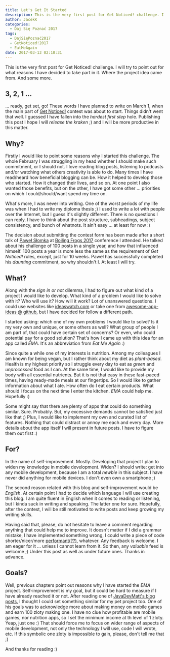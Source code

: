 ```yaml
---
title: Let's Get It Started
description: This is the very first post for Get Noticed! challenge. I will try to point out for what reasons I have decided to take part in it. Where the project idea came from. And some more.
author: JacekK
categories:
  - Daj Się Poznać 2017
tags:
  - DajSięPoznać2017
  - GetNoticed!2017
  - EatMeAgain
date: 2017-03-13 02:10:31
---
```


This is the very first post for Get Noticed! challenge. I will try to point out for what reasons I have decided to take part in it. Where the project idea came from. And some more.

## 3, 2, 1 ...
... ready, get set, go! These words I have planned to write on March 1, when the main part of [Get Noticed!](http://devstyle.pl/daj-sie-poznac/) contest was about to start. Things didn't went that well. I guessed I have fallen into the *hardest first step* hole. Publishing this post I hope I will *release the kraken* ;) and I will be more productive in this matter.

## Why?

Firstly I would like to point some reasons why I started this challenge. The whole February I was struggling in my head whether I should make such commitment, or I should not. I love reading blog posts, listening to podcasts and/or watching what others creativity is able to do. Many times I have read/heard how beneficial blogging can be. How it helped to develop those who started. How it changed their lives, and so on. At one point I also wanted those benefits, but on the other, I have got some other ... priorities on which I could/should/want spend my time on.

What's more, I was never into writing. One of the worst periods of my life was when I had to write my diploma thesis ;) I used to write a lot with people over the Internet, but I guess it's slightly different. There is no questions I can reply. I have to think about the post structure, subheadings, subject consistency, and bunch of whatnots. It ain't easy ... at least for now :)

The decision about submitting the contest form has been made after a short talk of [Paweł Słomka](http://mycodesmells.com/) at [Boiling Frogs 2017](2017.boilingfrogs.pl) conference I attended. He talked about his challenge of 100 posts in a single year, and how that influenced himself. 100 posts a year is more less the same as the requirement of *Get Noticed!* rules, except, just for 10 weeks. Paweł has successfully completed his *daunting* commitment, so why shouldn't I. At least I will try.

## What?

Along with the *sign in or not* dilemma, I had to figure out what kind of a project I would like to develop. What kind of a problem I would like to solve with it? Who will use it? How will it work? Lot of unanswered questions. I could use websites like [ideaswatch.com](http://ideaswatch.com) or take one from [awesome-app-ideas @ github](https://github.com/tastejs/awesome-app-ideas), but I have decided for follow a different path.

I started asking: which one of my own problems I would like to solve? Is it my very own and unique, or some others as well? What group of people I am part of, that could have certain set of concerns? Or even, who could potential pay for a good solution? That's how I came up with this idea for an app called *EMA*. It's an abbreviation from *Eat Me Again* :)

Since quite a while one of my interests is nutrition. Among my colleagues I am known for being vegan, but I rather think about my diet as *plant-based*. Health is my highest priority so I struggle every day to eat as *green* and *unprocessed* food as I can. At the same time, I would like to provide my body with all essential nutrients. But it is not that easy in these fast-paced times, having ready-made meals at our fingertips. So I would like to gather information about what I ate. How often do I eat certain products. What should I focus on the next time I enter the kitchen. *EMA* could help me. Hopefully :)

Some might say that there are plenty of apps that could do something similar. Sure. Probably. But, my excessive demands cannot be satisfied just like that ;) Plus, I would like to implement my own and curated list of features. Nothing that could distract or annoy me each and every day. More details about the app itself I will present in future posts. I have to figure them out first :)

## For?

In the name of self-improvement. Mostly. Developing that project I plan to widen my knowledge in mobile development. Widen? I should write: get into any mobile development, because I am a total *newbie* in this subject. I have never did anything for mobile devices. I don't even own a smartphone ;)

The second reason related with this blog and self-improvement would be *English*. At certain point I had to decide which language I will use creating this blog. I am quite fluent in English when it comes to reading or listening, but I kinda suck in writing and speaking. The latter one for sure. Hopefully, after the contest, I will be still motivated to write posts and keep growing my writing skills.

Having said that, please, do not hesitate to leave a comment regarding anything that could help me to improve. It doesn't matter if I did a grammar mistake, I have implemented something wrong, I could write a piece of code shorter/nicer/more [performant(??)](http://english.stackexchange.com/questions/38945/what-is-wrong-with-the-word-performant), whatever. Any feedback is welcome. I am eager for it ... unless I cannot learn from it. So then, any *valuable* feed is welcome ;) Under this post as well as under future ones. Thanks in advance.

## Goals?

Well, previous chapters point out reasons why I have started the *EMA* project. Self-improvement is my goal, but it could be hard to measure if I have already reached it or not. After reading one of [JavaDevMatt's blog posts](http://www.javadevmatt.pl/projekt-do-daj-sie-poznac-cele-i-wstepny-plan/), I thought I could set something similar for my pet project too. One of his goals was to acknowledge more about making money on mobile games and earn 100 zloty making one. I have no clue how profitable are mobile games, nor nutrition apps, so I set the minimum income at th level of 1 zloty. Yeap, just one :) That should force me to focus on wider range of aspects of mobile development, not only the technology I will use, code I will wrote, etc. If this symbolic one zloty is impossible to gain, please, don't tell me that ;)

And thanks for reading :)
